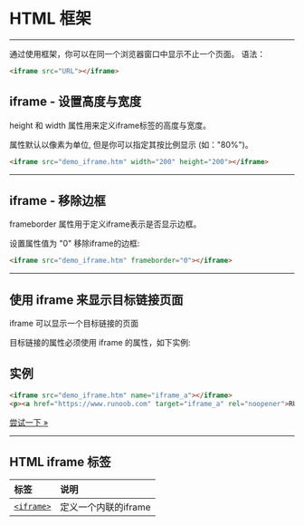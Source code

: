 # HTML 框架

---

通过使用框架，你可以在同一个浏览器窗口中显示不止一个页面。
语法：
```html
<iframe src="URL"></iframe>
```
## iframe - 设置高度与宽度

height 和 width 属性用来定义iframe标签的高度与宽度。

属性默认以像素为单位, 但是你可以指定其按比例显示 (如："80%")。
```html
<iframe src="demo_iframe.htm" width="200" height="200"></iframe>
```
  
---

## iframe - 移除边框

frameborder 属性用于定义iframe表示是否显示边框。

设置属性值为 "0" 移除iframe的边框:

```html
<iframe src="demo_iframe.htm" frameborder="0"></iframe>
```

---

## 使用 iframe 来显示目标链接页面

iframe 可以显示一个目标链接的页面

目标链接的属性必须使用 iframe 的属性，如下实例:

## 实例

```html
<iframe src="demo_iframe.htm" name="iframe_a"></iframe> 
<p><a href="https://www.runoob.com" target="iframe_a" rel="noopener">RUNOOB.COM</a></p>
```
  
[尝试一下 »](https://www.runoob.com/try/try.php?filename=tryhtml_iframe_target)

---

## HTML iframe 标签

| 标签                                                        | 说明            |
| :-------------------------------------------------------- | :------------ |
| [`<iframe>`](https://www.runoob.com/tags/tag-iframe.html) | 定义一个内联的iframe |
